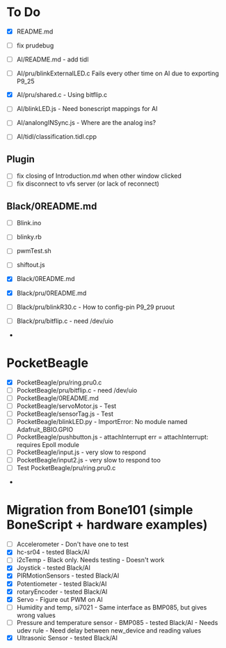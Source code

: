 # To Do

- [x] README.md
- [ ] fix prudebug

- [ ] AI/README.md - add tidl
- [ ] AI/pru/blinkExternalLED.c  Fails every other time on AI due to exporting P9_25
- [x] AI/pru/shared.c - Using bitflip.c
- [ ] AI/blinkLED.js  - Need bonescript mappings for AI
- [ ] AI/analongINSync.js - Where are the analog ins?

- [ ] AI/tidl/classification.tidl.cpp

## Plugin

- [ ] fix closing of Introduction.md when other window clicked
- [ ] fix disconnect to vfs server (or lack of reconnect)

## Black/0README.md
- [ ] Blink.ino
- [ ] blinky.rb
- [ ] pwmTest.sh
- [ ] shiftout.js

- [x] Black/0README.md
- [x] Black/pru/0README.md
- [ ] Black/pru/blinkR30.c - How to config-pin P9_29 pruout
- [ ] Black/pru/bitflip.c - need /dev/uio
- 

# PocketBeagle
- [x] PocketBeagle/pru/ring.pru0.c
- [ ] PocketBeagle/pru/bitflip.c - need /dev/uio
- [ ] PocketBeagle/0README.md
- [ ] PocketBeagle/servoMotor.js - Test
- [ ] PocketBeagle/sensorTag.js  - Test
- [ ] PocketBeagle/blinkLED.py   - ImportError: No module named Adafruit_BBIO.GPIO
- [ ] PocketBeagle/pushbutton.js - attachInterrupt err = attachInterrupt: requires Epoll module
- [ ] PocketBeagle/input.js      - very slow to respond
- [ ] PocketBeagle/input2.js     - very slow to respond too
- [ ] Test PocketBeagle/pru/ring.pru0.c
- 

# Migration from Bone101 (simple BoneScript + hardware examples)
- [ ] Accelerometer - Don't have one to test
- [x] hc-sr04 - tested Black/AI
- [ ] i2cTemp - Black only.  Needs testing - Doesn't work
- [x] Joystick - tested Black/AI
- [x] PIRMotionSensors - tested Black/AI
- [x] Potentiometer - tested Black/AI
- [x] rotaryEncoder - tested Black/AI
- [x] Servo - Figure out PWM on AI
- [ ] Humidity and temp, si7021 - Same interface as BMP085, but gives wrong values
- [ ] Pressure and temperature sensor - BMP085 - tested Black/AI - Needs udev rule - Need delay between new_device and reading values
- [x] Ultrasonic Sensor - tested Black/AI
